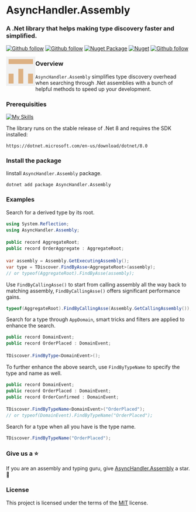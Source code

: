# AsyncHandler.Assembly
### A .Net library that helps making type discovery faster and simplified. 

[![Github follow](https://img.shields.io/badge/follow-asynchandler-bf9136?logo=github)](https://github.com/asynchandler)
[![Github follow](https://img.shields.io/badge/follow-eventsourcer-bf9136?logo=github)](https://github.com/eventsourcer)
[![Nuget Package](https://badgen.net/nuget/v/asynchandler.Assembly)](https://www.nuget.org/packages/AsyncHandler.Assembly)
[![Nuget](https://badgen.net/nuget/dt/asynchandler.Assembly)](https://www.nuget.org/packages/AsyncHandler.Assembly)
[![Github follow](https://img.shields.io/badge/give_us_a-⭐-yellow?logo=github)](https://github.com/asynchandler/AsyncHandler.Assembly)

<div align="left">
    <img src=".assets/github.png" width="80" height="80" style="float:left;" alt="asynchandler">
</div>

### Overview
`AsyncHandler.Assembly` simplifies type discovery overhead when searching through .Net assemblies with a bunch of helpful methods to speed up your development.

### Prerequisities
[![My Skills](https://skillicons.dev/icons?i=dotnet)](https://dotnet.microsoft.com/en-us/download/dotnet/8.0)

The library runs on the stable release of .Net 8 and requires the SDK installed:

    https://dotnet.microsoft.com/en-us/download/dotnet/8.0

### Install the package

Iinstall `AsyncHandler.Assembly` package.

    dotnet add package AsyncHandler.Assembly
    
### Examples
Search for a derived type by its root.
```csharp
using System.Reflection;
using AsyncHandler.Assembly;

public record AggregateRoot;
public record OrderAggregate : AggregateRoot;

var assembly = Assembly.GetExecutingAssembly();
var type = TDiscover.FindByAsse<AggregateRoot>(assembly);
// or typeof(AggregateRoot).FindByAsse(assembly);
```

Use `FindByCallingAsse()` to start from calling assembly all the way back to matching assembly, `FindByCallingAsse()` offers significant performance gains.
```csharp
typeof(AggregateRoot).FindByCallingAsse(Assembly.GetCallingAssembly());
```

Search for a type through `AppDomain`, smart tricks and filters are applied to enhance the search.
```csharp
public record DomainEvent;
public record OrderPlaced : DomainEvent;

TDiscover.FindByType<DomainEvent>();
```

To further enhance the above search, use `FindByTypeName` to specify the type and name as well.
```csharp
public record DomainEvent;
public record OrderPlaced : DomainEvent;
public record OrderConfirmed : DomainEvent;

TDiscover.FindByTypeName<DomainEvent>("OrderPlaced");
// or typeof(DomainEvent).FindByTypeName("OrderPlaced");
```
Search for a type when all you have is the type name.

```csharp
TDiscover.FindByTypeName("OrderPlaced");
```

### Give us a ⭐
If you are an assembly and typing guru, give [AsyncHandler.Assembly](https://github.com/asynchandler/AsyncHandler.Assembly) a star. :purple_heart:

### License

This project is licensed under the terms of the [MIT](https://github.com/asynchandler/AsyncHandler.Assembly/blob/main/LICENSE) license.